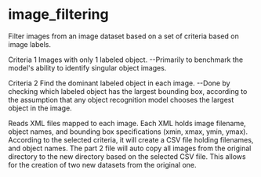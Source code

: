 # image_filtering
Filter images from an image dataset based on a set of criteria based on image labels.

Criteria 1
    Images with only 1 labeled object.
      --Primarily to benchmark the model's ability to identify singular object images.
        
Criteria 2
    Find the dominant labeled object in each image.
      --Done by checking which labeled object has the largest bounding box, according to the assumption that any object recognition model chooses the largest object in the image.

Reads XML files mapped to each image. Each XML holds image filename, object names, and bounding box specifications (xmin, xmax, ymin, ymax). According to the selected criteria, it will create a CSV file holding filenames, and object names. The part 2 file will auto copy all images from the original directory to the new directory based on the selected CSV file. This allows for the creation of two new datasets from the original one.
